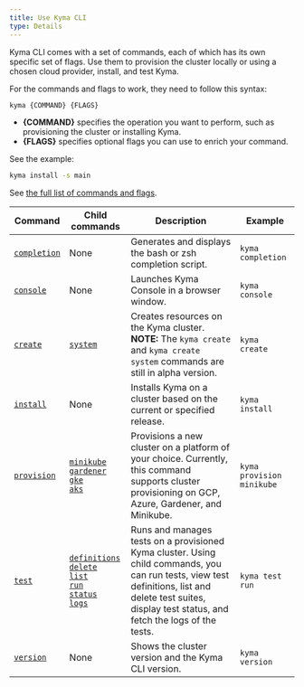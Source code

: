 ```yaml
---
title: Use Kyma CLI
type: Details
---
```


Kyma CLI comes with a set of commands, each of which has its own specific set of flags. Use them to provision the cluster locally or using a chosen cloud provider, install, and test Kyma.

For the commands and flags to work, they need to follow this syntax:

```bash
kyma {COMMAND} {FLAGS}
```

- **{COMMAND}** specifies the operation you want to perform, such as provisioning the cluster or installing Kyma.
- **{FLAGS}** specifies optional flags you can use to enrich your command.

See the example:

```bash
kyma install -s main
```

See [the full list of commands and flags](/cli/commands/).

|     Command        | Child commands   |  Description  | Example |
|--------------------|----------------|---------------|---------|
| [`completion`](/cli/commands#kyma-completion-kyma-completion)| None| Generates and displays the bash or zsh completion script. | `kyma completion`|
| [`console`](/cli/commands#kyma-console-kyma-console)| None| Launches Kyma Console in a browser window. | `kyma console` |
| [`create`](/cli/commands/#kyma-create-kyma-create)|[`system`](cli/commands/#kyma-create-system-kyma-create-system)| Creates resources on the Kyma cluster. **NOTE:** The `kyma create` and `kyma create system` commands are still in alpha version. | `kyma create` | 
| [`install`](/cli/commands#kyma-install-kyma-install)| None| Installs Kyma on a cluster based on the current or specified release. | `kyma install`|
| [`provision`](/cli/commands#kyma-provision-kyma-provision)| [`minikube`](/cli/commands#kyma-provision-minikube-kyma-provision-minikube)<br> [`gardener`](/cli/commands#kyma-provision-gardener-kyma-provision-gardener) <br> [`gke`](/cli/commands#kyma-provision-gke-kyma-provision-gke) <br> [`aks`](/cli/commands#kyma-provision-aks-kyma-provision-aks)| Provisions a new cluster on a platform of your choice. Currently, this command supports cluster provisioning on GCP, Azure, Gardener, and Minikube. | `kyma provision minikube`|
| [`test`](/cli/commands#kyma-test-kyma-test)|[`definitions`](/cli/commands#kyma-test-definitions-kyma-test-definitions)<br> [`delete`](/cli/commands#kyma-test-delete-kyma-test-delete) <br> [`list`](/cli/commands#kyma-test-list-kyma-test-list) <br> [`run`](/cli/commands#kyma-test-run-kyma-test-run) <br> [`status`](/cli/commands#kyma-test-status-kyma-test-status)<br> [`logs`](/cli/commands#kyma-test-logs-kyma-test-logs) <br> | Runs and manages tests on a provisioned Kyma cluster. Using child commands, you can run tests, view test definitions, list and delete test suites, display test status, and fetch the logs of the tests.| `kyma test run` |
| [`version`](/cli/commands#kyma-version-kyma-version)|None| Shows the cluster version and the Kyma CLI version.| `kyma version` |